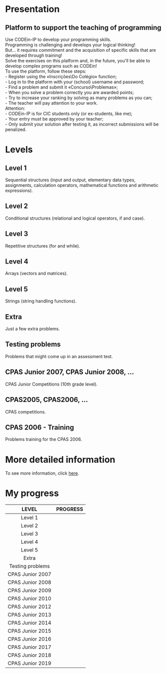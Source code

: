 # Presentation

## Platform to support the teaching of programming

<p>
    Use CODEin-IP to develop your programming skills.<br>
    Programming is challenging and develops your logical thinking!<br>
    But... it requires commitment and the acquisition of specific skills that are developed through training!<br>
    Solve the exercises on this platform and, in the future, you'll be able to develop complex programs such as CODEin!<br>
    To use the platform, follow these steps:<br>
    - Register using the «Inscrições\Do Colégio» function;<br>
    - Log in to the platform with your (school) username and password;<br>
    - Find a problem and submit it «Concurso\Problemas»;<br>
    - When you solve a problem correctly you are awarded points;<br>
    - Try to increase your ranking by solving as many problems as you can;<br>
    - The teacher will pay attention to your work.<br>
    Attention:<br>
    - CODEin-IP is for CIC students only (or ex-students, like me);<br>
    - Your entry must be approved by your teacher;<br>
    - Only submit your solution after testing it, as incorrect submissions will be penalized.
</p>

# Levels

## Level 1

<p>
    Sequential structures (input and output, elementary data types, assignments, calculation operators, mathematical functions and arithmetic expressions).
</p>

## Level 2

<p>
    Conditional structures (relational and logical operators, if and case).
</p>

## Level 3

<p>
    Repetitive structures (for and while).
</p>

## Level 4

<p>
    Arrays (vectors and matrices).
</p>

## Level 5

<p>
    Strings (string handling functions).
</p>

## Extra

<p>
    Just a few extra problems.
</p>

## Testing problems

<p>
    Problems that might come up in an assessment test.
</p>

## CPAS Junior 2007, CPAS Junior 2008, ...

<p>
    CPAS Junior Competitions (10th grade level).
</p>

## CPAS2005, CPAS2006, ...

<p>
    CPAS competitions.
</p>

## CPAS 2006 - Training

<p>
    Problems training for the CPAS 2006.
</p>

# More detailed information

<p>
    To see more information, click <a href="https://winhost.cic.pt/IP/">here</a>.
</p>

# My progress

<table style="text-align: center">
    <thead>
        <tr>
            <th>LEVEL</th>
            <th>PROGRESS</th>
        </tr>
    </thead>
    <tbody>
        <tr>
            <td>Level 1</td>
        </tr>
        <tr>
            <td>Level 2</td>
        </tr>
        <tr>
            <td>Level 3</td>
        </tr>
        <tr>
            <td>Level 4</td>
        </tr>
        <tr>
            <td>Level 5</td>
        </tr>
        <tr>
            <td>Extra</td>
        </tr>
        <tr>
            <td>Testing problems</td>
        </tr>
        <tr>
            <td>CPAS Junior 2007</td>
        </tr>
        <tr>
            <td>CPAS Junior 2008</td>
        </tr>
        <tr>
            <td>CPAS Junior 2009</td>
        </tr>
        <tr>
            <td>CPAS Junior 2010</td>
        </tr>
        <tr>
            <td>CPAS Junior 2012</td>
        </tr>
        <tr>
            <td>CPAS Junior 2013</td>
        </tr>
        <tr>
            <td>CPAS Junior 2014</td>
        </tr>
        <tr>
            <td>CPAS Junior 2015</td>
        </tr>
        <tr>
            <td>CPAS Junior 2016</td>
        </tr>
        <tr>
            <td>CPAS Junior 2017</td>
        </tr>
        <tr>
            <td>CPAS Junior 2018</td>
        </tr>
        <tr>
            <td>CPAS Junior 2019</td>
        </tr>
    </tbody>
</table>
